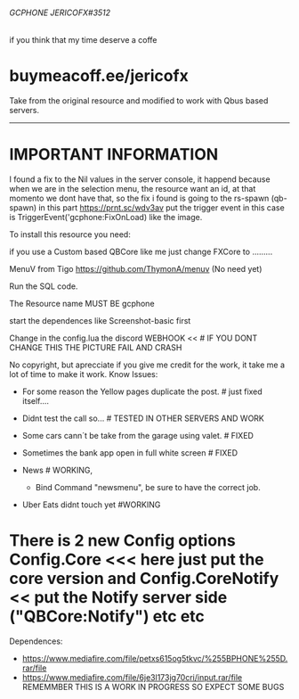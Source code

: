 ###### GCPHONE  JERICOFX#3512

if you think that my time deserve a coffe

# buymeacoff.ee/jericofx

Take from the original resource and modified to work with Qbus based servers.


------------

# IMPORTANT INFORMATION

I found a fix to the Nil values in the server console, it happend because when we are in the selection menu, the resource want an id, at that momento we dont have that, so the fix i found is going to the rs-spawn (qb-spawn) in this part https://prnt.sc/wdv3av  put the trigger event in this case is  TriggerEvent('gcphone:FixOnLoad)  like the image.

To install this resource you need:

if you use a Custom based QBCore like me just change FXCore to .........

MenuV from Tigo https://github.com/ThymonA/menuv (No need yet)

Run the SQL code.

The Resource name MUST BE gcphone

start the dependences like Screenshot-basic first

Change in the config.lua the discord WEBHOOK << # IF YOU DONT CHANGE THIS THE PICTURE FAIL AND CRASH

No copyright, but aprecciate if you give me credit for the work, it take me a lot of time to make it work. Know Issues:



* For some reason the Yellow pages duplicate the post. # just fixed itself....

* Didnt test the call so... # TESTED IN OTHER SERVERS AND WORK 

* Some cars cann´t be take from the  garage using valet. # FIXED

* Sometimes the bank app open in full white screen # FIXED

* News # WORKING, 
  - Bind Command "newsmenu", be sure to have the correct job.

* Uber Eats didnt touch yet #WORKING

# There is 2 new Config options Config.Core <<< here just put the core version and Config.CoreNotify << put the Notify server side ("QBCore:Notify") etc etc



Dependences:
* https://www.mediafire.com/file/petxs615og5tkvc/%255BPHONE%255D.rar/file
* https://www.mediafire.com/file/6je3l173jg70cri/input.rar/file
REMEMMBER THIS IS A WORK IN PROGRESS SO EXPECT SOME BUGS

